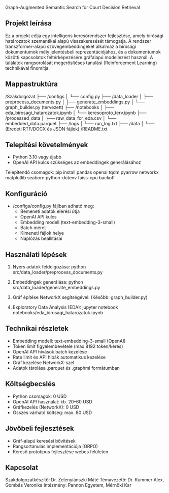 Graph-Augmented Semantic Search for Court Decision Retrieval

Projekt leírása
---------------
Ez a projekt célja egy intelligens keresőrendszer fejlesztése, amely bírósági határozatok szemantikai alapú visszakeresését támogatja.
A rendszer transzformer-alapú szövegembeddingeket alkalmaz a bírósági dokumentumok mély jelentésbeli reprezentációjához, és a dokumentumok közötti kapcsolatok feltérképezésére gráfalapú modellezést használ.
A találatok rangsorolását megerősítéses tanulási (Reinforcement Learning) technikával finomítja.

Mappastruktúra
--------------
/Szakdolgozat
├── /configs
│   └── config.py
├── /data_loader
│   ├── preprocess_documents.py
│   ├── generate_embeddings.py
│   └── graph_builder.py (tervezett)
├── /notebooks
│   ├── eda_birosagi_hatarozatok.ipynb
│   └── keresoproto_terv.ipynb
├── /processed_data
│   ├── raw_data_for_eda.csv
│   └── embedded_data.parquet
├── /logs
│   └── run_log.txt
├── /data
│   └── (Eredeti RTF/DOCX és JSON fájlok)
/README.txt

Telepítési követelmények
------------------------
- Python 3.10 vagy újabb
- OpenAI API kulcs szükséges az embeddingek generálásához

Telepítendő csomagok:
pip install pandas openai tqdm pyarrow networkx matplotlib seaborn python-dotenv faiss-cpu backoff

Konfiguráció
------------
- /configs/config.py fájlban adható meg:
  - Bemeneti adatok elérési útja
  - OpenAI API kulcs
  - Embedding modell (text-embedding-3-small)
  - Batch méret
  - Kimeneti fájlok helye
  - Naplózás beállításai

Használati lépések
------------------
1. Nyers adatok feldolgozása:
   python src/data_loader/preprocess_documents.py

2. Embeddingek generálása:
   python src/data_loader/generate_embeddings.py

3. Gráf építése NetworkX segítségével:
   (Később: graph_builder.py)

4. Exploratory Data Analysis (EDA):
   jupyter notebook notebooks/eda_birosagi_hatarozatok.ipynb

Technikai részletek
-------------------
- Embedding modell: text-embedding-3-small (OpenAI)
- Token limit figyelembevétele (max 8192 token/kérés)
- OpenAI API hívások batch kezelése
- Rate limit és API hibák automatikus kezelése
- Gráf kezelése NetworkX-szel
- Adatok tárolása .parquet és .graphml formátumban

Költségbecslés
--------------
- Python csomagok: 0 USD
- OpenAI API használat: kb. 20–60 USD
- Gráfkezelés (NetworkX): 0 USD
- Összes várható költség: max. 80 USD

Jövőbeli fejlesztések
---------------------
- Gráf-alapú keresési bővítések
- Rangsortanulás implementációja (GRPO)
- Kereső prototípus fejlesztése webes felületen

Kapcsolat
---------
Szakdolgozatkészítő: Dr. Zelenyiánszki Máté
Témavezető: Dr. Kummer Alex, Gombás Veronika
Intézmény: Pannon Egyetem, Mérnöki Kar